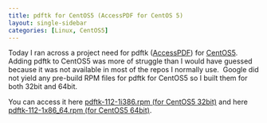 ```yaml
---
title: pdftk for CentOS5 (AccessPDF for CentOS 5)
layout: single-sidebar
categories: [Linux, CentOS5]
---
```


<p>
Today I ran across a project need for pdftk (<a title="AccessPDF" href="http://www.accesspdf.com/" target="_blank">AccessPDF</a>) for <a title="CentOS" href="http://centos.org/" target="_blank">CentOS5</a>.  Adding pdftk to CentOS5 was more of struggle than I would have guessed because it was not available in most of the repos I normally use.  Google did not yield any pre-build RPM files for pdftk for CentOS5 so I built them for both 32bit and 64bit.
</p>
<p>
You can access it here <a href="http://chrisschuld.com/wp-content/uploads/2008/05/pdftk-112-1i386.rpm">pdftk-112-1i386.rpm (for CentOS5 32bit)</a> and here <a href="http://chrisschuld.com/wp-content/uploads/2008/05/pdftk-112-1x86_64.rpm">pdftk-112-1x86_64.rpm (for CentOS5 64bit)</a>.
</p>
